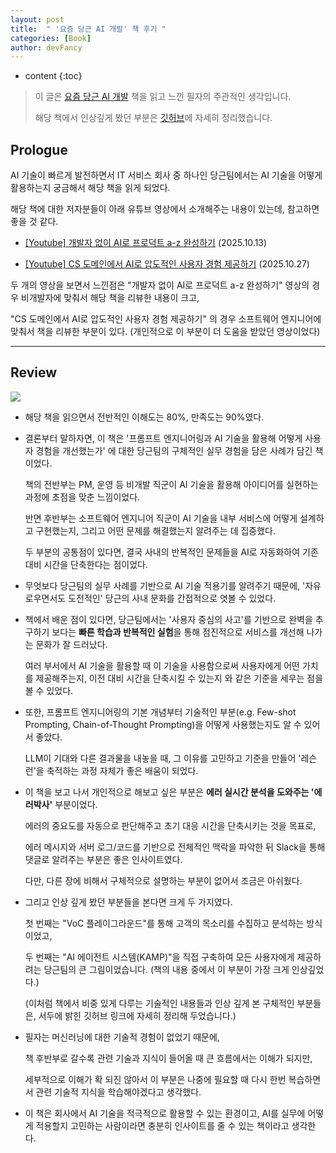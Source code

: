 ```yaml
---
layout: post
title:  " '요즘 당근 AI 개발' 책 후기 "
categories: [Book]
author: devFancy
---
```

* content
{:toc}

> 이 글은 [요즘 당근 AI 개발](https://product.kyobobook.co.kr/detail/S000217613503) 책을 읽고 느낀 필자의 주관적인 생각입니다.
>
> 해당 책에서 인상깊게 봤던 부분은 [깃허브](https://github.com/devFancy/kotlin-java-playground/blob/main/book/Modern-AI-Development-at-Karrot.md)에 자세히 정리했습니다.

## Prologue

AI 기술이 빠르게 발전하면서 IT 서비스 회사 중 하나인 당근팀에서는 AI 기술을 어떻게 활용하는지 궁금해서 해당 책을 읽게 되었다. 

해당 책에 대한 저자분들이 아래 유튜브 영상에서 소개해주는 내용이 있는데, 참고하면 좋을 것 같다.

* [[Youtube] 개발자 없이 AI로 프로덕트 a-z 완성하기](https://www.youtube.com/watch?v=TqCTf9L7q9U) (2025.10.13)

* [[Youtube] CS 도메인에서 AI로 압도적인 사용자 경험 제공하기](https://www.youtube.com/watch?v=7eE0gHNOEmA) (2025.10.27)

두 개의 영상을 보면서 느낀점은 "개발자 없이 AI로 프로덕트 a-z 완성하기" 영상의 경우 비개발자에 맞춰서 해당 책을 리뷰한 내용이 크고,

"CS 도메인에서 AI로 압도적인 사용자 경험 제공하기" 의 경우 소프트웨어 엔지니어에 맞춰서 책을 리뷰한 부분이 있다. (개인적으로 이 부분이 더 도움을 받았던 영상이었다)


---

## Review

![](/assets/img/book/Modern-AI-Development-at-Karrot.png)

* 해당 책을 읽으면서 전반적인 이해도는 80%, 만족도는 90%였다.

* 결론부터 말하자면, 이 책은 '프롬프트 엔지니어링과 AI 기술을 활용해 어떻게 사용자 경험을 개선했는가' 에 대한 당근팀의 구체적인 실무 경험을 담은 사례가 담긴 책이었다.

  책의 전반부는 PM, 운영 등 비개발 직군이 AI 기술을 활용해 아이디어를 실현하는 과정에 초점을 맞춘 느낌이었다.

  반면 후반부는 소프트웨어 엔지니어 직군이 AI 기술을 내부 서비스에 어떻게 설계하고 구현했는지, 그리고 어떤 문제를 해결했는지 알려주는 데 집중했다.

  두 부분의 공통점이 있다면, 결국 사내의 반복적인 문제들을 AI로 자동화하여 기존 대비 시간을 단축한다는 점이었다.

* 무엇보다 당근팀의 실무 사례를 기반으로 AI 기술 적용기를 알려주기 때문에, '자유로우면서도 도전적인' 당근의 사내 문화를 간접적으로 엿볼 수 있었다.


* 책에서 배운 점이 있다면, 당근팀에서는 '사용자 중심의 사고'를 기반으로 완벽을 추구하기 보다는 **빠른 학습과 반복적인 실험**을 통해 점진적으로 서비스를 개선해 나가는 문화가 잘 드러났다.

  여러 부서에서 AI 기술을 활용할 때 이 기술을 사용함으로써 사용자에게 어떤 가치를 제공해주는지, 이전 대비 시간을 단축시킬 수 있는지 와 같은 기준을 세우는 점을 볼 수 있었다.


* 또한, 프롬프트 엔지니어링의 기본 개념부터 기술적인 부분(e.g. Few-shot Prompting, Chain-of-Thought Prompting)을 어떻게 사용했는지도 알 수 있어서 좋았다.

  LLM이 기대와 다른 결과물을 내놓을 때, 그 이유를 고민하고 기준을 만들어 '레슨런'을 축적하는 과정 자체가 좋은 배움이 되었다.
  
* 이 책을 보고 나서 개인적으로 해보고 싶은 부분은 **에러 실시간 분석을 도와주는 '에러박사'** 부분이었다.

  에러의 중요도를 자동으로 판단해주고 초기 대응 시간을 단축시키는 것을 목표로,

  에러 메시지와 서버 로그/코드를 기반으로 전체적인 맥락을 파악한 뒤 Slack을 통해 댓글로 알려주는 부분은 좋은 인사이트였다.

  다만, 다른 장에 비해서 구체적으로 설명하는 부분이 없어서 조금은 아쉬웠다.


* 그리고 인상 깊게 봤던 부분들을 본다면 크게 두 가지였다.

  첫 번째는 "VoC 플레이그라운드"를 통해 고객의 목소리를 수집하고 분석하는 방식이었고,

  두 번째는 "AI 에이전트 시스템(KAMP)"을 직접 구축하여 모든 사용자에게 제공하려는 당근팀의 큰 그림이었습니다. (책의 내용 중에서 이 부분이 가장 크게 인상깊었다.)

  (이처럼 책에서 비중 있게 다루는 기술적인 내용들과 인상 깊게 본 구체적인 부분들은, 서두에 밝힌 깃허브 링크에 자세히 정리해 두었습니다.)

* 필자는 머신러닝에 대한 기술적 경험이 없었기 때문에, 

  책 후반부로 갈수록 관련 기술과 지식이 들어올 때 큰 흐름에서는 이해가 되지만,
  
  세부적으로 이해가 확 되진 않아서 이 부분은 나중에 필요할 때 다시 한번 복습하면서 관련 기술적 지식을 학습해야겠다고 생각했다.

* 이 책은 회사에서 AI 기술을 적극적으로 활용할 수 있는 환경이고, AI를 실무에 어떻게 적용할지 고민하는 사람이라면 충분히 인사이트를 줄 수 있는 책이라고 생각한다.

